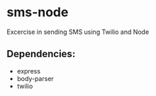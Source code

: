 # sms-node

Excercise in sending SMS using Twilio and Node

## Dependencies: 
- express
- body-parser
- twilio
